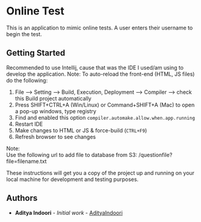 # Online Test

This is an application to mimic online tests. A user enters their username to begin the test.

## Getting Started

Recommended to use Intellij, cause that was the IDE I used/am using to develop the application.
Note:
To auto-reload the front-end (HTML, JS files) do the following:


 1. File –> Setting –> Build, Execution, Deployment –> Compiler –> check this Build project automatically
 2. Press SHIFT+CTRL+A (Win/Linux) or Command+SHIFT+A (Mac) to open a pop-up windows, type registry
 3. Find and enabled this option `compiler.automake.allow.when.app.running`
 4. Restart IDE
 5. Make changes to HTML or JS & force-build (`CTRL+F9`)
 6. Refresh browser to see changes
 
 Note:
 <br>Use the following url to add file to database from S3:
 /questionfile?file=filename.txt

These instructions will get you a copy of the project up and running on your local machine for development and testing purposes.
## Authors

* **Aditya Indoori** - *Initial work* - [AdityaIndoori](https://github.com/AdityaIndoori)